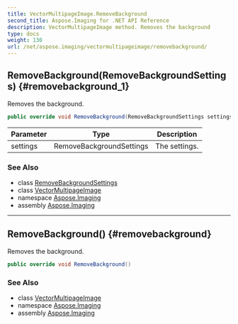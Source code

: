 ```yaml
---
title: VectorMultipageImage.RemoveBackground
second_title: Aspose.Imaging for .NET API Reference
description: VectorMultipageImage method. Removes the background
type: docs
weight: 130
url: /net/aspose.imaging/vectormultipageimage/removebackground/
---
```

## RemoveBackground(RemoveBackgroundSettings) {#removebackground_1}

Removes the background.

```csharp
public override void RemoveBackground(RemoveBackgroundSettings settings)
```

| Parameter | Type | Description |
| --- | --- | --- |
| settings | RemoveBackgroundSettings | The settings. |

### See Also

* class [RemoveBackgroundSettings](../../removebackgroundsettings/)
* class [VectorMultipageImage](../)
* namespace [Aspose.Imaging](../../vectormultipageimage/)
* assembly [Aspose.Imaging](../../../)

---

## RemoveBackground() {#removebackground}

Removes the background.

```csharp
public override void RemoveBackground()
```

### See Also

* class [VectorMultipageImage](../)
* namespace [Aspose.Imaging](../../vectormultipageimage/)
* assembly [Aspose.Imaging](../../../)


